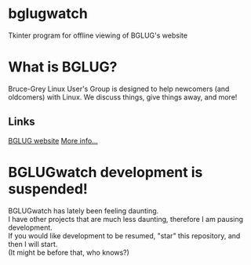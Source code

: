 # bglugwatch
Tkinter program for offline viewing of BGLUG's website


# What is BGLUG?
Bruce-Grey Linux User's Group is designed to help newcomers (and oldcomers) with Linux. We discuss things, give things away, and more!

## Links
[BGLUG website](http://bglug.ca)
[More info...](https://thetechrobo.github.io/drawer/bginfo.html)

# BGLUGwatch development is suspended! 
BGLUGwatch has lately been feeling daunting.  
I have other projects that are much less daunting, therefore I am pausing development.  
If you would like development to be resumed, "star" this repository, and then I will start.  
(It might be before that, who knows?)
